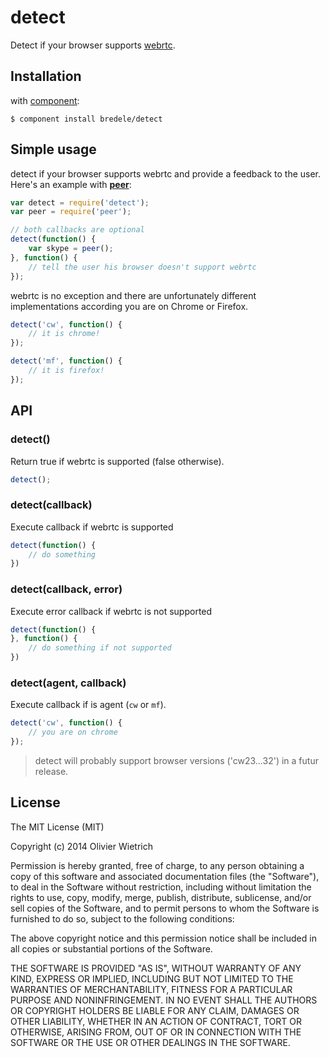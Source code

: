 detect
======

  Detect if your browser supports [webrtc](http://www.webrtc.org/).

## Installation

with [component](http://github.com/component/component):

	$ component install bredele/detect

## Simple usage

  detect if your browser supports webrtc and provide a feedback to the user. Here's an example with **[peer](http://github.com/bredele/peer)**:

```js
var detect = require('detect');
var peer = require('peer');

// both callbacks are optional
detect(function() {
	var skype = peer();
}, function() {
	// tell the user his browser doesn't support webrtc
});
```

  webrtc is no exception and there are unfortunately different implementations according you are on Chrome or Firefox.
	
```js
detect('cw', function() {
	// it is chrome!
});

detect('mf', function() {
	// it is firefox!
});
```

## API

### detect()

  Return true if webrtc is supported (false otherwise).

```js
detect();
```

### detect(callback)

  Execute callback if webrtc is supported

```js
detect(function() {
	// do something
})
```

### detect(callback, error)

  Execute error callback if webrtc is not supported

```js
detect(function() {
}, function() {
	// do something if not supported
})
```

### detect(agent, callback)

  Execute callback if is agent (`cw` or `mf`).

```js
detect('cw', function() {
	// you are on chrome
});
```
  > detect will probably support browser versions ('cw23...32') in a futur release.

## License

The MIT License (MIT)

Copyright (c) 2014 Olivier Wietrich

Permission is hereby granted, free of charge, to any person obtaining a copy
of this software and associated documentation files (the "Software"), to deal
in the Software without restriction, including without limitation the rights
to use, copy, modify, merge, publish, distribute, sublicense, and/or sell
copies of the Software, and to permit persons to whom the Software is
furnished to do so, subject to the following conditions:

The above copyright notice and this permission notice shall be included in all
copies or substantial portions of the Software.

THE SOFTWARE IS PROVIDED "AS IS", WITHOUT WARRANTY OF ANY KIND, EXPRESS OR
IMPLIED, INCLUDING BUT NOT LIMITED TO THE WARRANTIES OF MERCHANTABILITY,
FITNESS FOR A PARTICULAR PURPOSE AND NONINFRINGEMENT. IN NO EVENT SHALL THE
AUTHORS OR COPYRIGHT HOLDERS BE LIABLE FOR ANY CLAIM, DAMAGES OR OTHER
LIABILITY, WHETHER IN AN ACTION OF CONTRACT, TORT OR OTHERWISE, ARISING FROM,
OUT OF OR IN CONNECTION WITH THE SOFTWARE OR THE USE OR OTHER DEALINGS IN THE
SOFTWARE.
